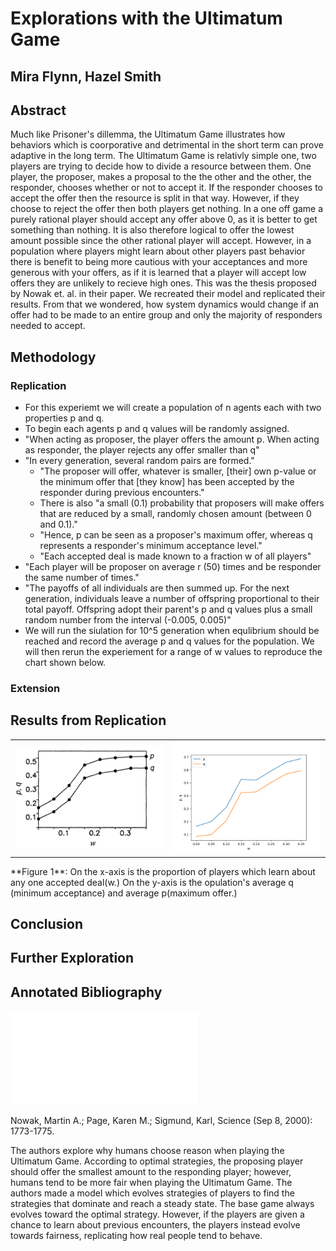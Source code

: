 # Explorations with the Ultimatum Game
## Mira Flynn, Hazel Smith

## Abstract
Much like Prisoner's dillemma, the Ultimatum Game illustrates how behaviors which is coorporative and detrimental in the short term can prove adaptive in the long term. The Ultimatum Game is relativly simple one, two players are trying to decide how to divide a resource between them. One player, the proposer, makes a proposal to the the other and the other, the responder, chooses whether or not to accept it. If the responder chooses to accept the offer then the resource is split in that way. However, if they choose to reject the offer then both players get nothing. In a one off game a purely rational player should accept any offer above 0, as it is better to get something than nothing. It is also therefore logical to offer the lowest amount possible since the other rational player will accept. However, in a population where players might learn about other players past behavior there is benefit to being more cautious with your acceptances and more generous with your offers, as if it is learned that a player will accept low offers they are unlikely to recieve high ones. This was the thesis proposed by Nowak et. al. in their paper. We recreated their model and replicated their results. From that we wondered, how system dynamics would change if an offer had to be made to an entire group and only the majority of responders needed to accept.


## Methodology
### Replication 
- For this experiemt we will create a population of n agents each with two properties p and q.
- To begin each agents p and q values will be randomly assigned. 
- "When acting as proposer, the player offers the amount p. When acting as responder, the player rejects any offer smaller than q"
- "In every generation, several random pairs are formed."
  - "The proposer will offer, whatever is smaller, [their] own p-value or the minimum offer that [they know] has been accepted by the responder during previous encounters."
  - There is also "a small (0.1) probability that proposers will make offers that are reduced by a small, randomly chosen amount (between 0 and 0.1)."
  - "Hence, p can be seen as a proposer's maximum offer, whereas q represents a responder's minimum acceptance level."
  - "Each accepted deal is made known to a fraction w of all players" 
- "Each player will be proposer on average r (50) times and be responder the same number of times."
- "The payoffs of all individuals are then summed up. For the next generation, individuals leave a number of offspring proportional to their total payoff. Offspring adopt their parent's p and q values plus a small random number from the interval (-0.005, 0.005)"
- We will run the siulation  for 10^5 generation when equlibrium should be reached and record the average p and q values for the population. We will then rerun the experiement for a range of w values to reproduce the chart shown below.
### Extension

## Results from Replication 
<table><tr>
<td> <img src="images/Expected_Results.jpg" alt="Drawing" style="width: 500px;"/> </td>
<td> <img src="images/Figure_1.png" alt="Drawing" style="width: 500px;"/> </td>
</tr></table>
**Figure 1**: On the x-axis is the proportion of players which learn about any one accepted deal(w.) On the y-axis is the opulation's average q (minimum acceptance) and average p(maximum offer.)



## Conclusion



## Further Exploration


## Annotated Bibliography

![Collective dynamics of `small-world' networks](../Original_Paper.pdf)

Nowak, Martin A.; Page, Karen M.; Sigmund, Karl, Science (Sep 8, 2000): 1773-1775. 

The authors explore why humans choose reason when playing the Ultimatum Game. According to optimal strategies, the proposing player should offer the smallest amount to the responding player; however, humans tend to be more fair when playing the Ultimatum Game. The authors made a model which evolves strategies of players to find the strategies that dominate and reach a steady state. The base game always evolves toward the optimal strategy. However, if the players are given a chance to learn about previous encounters, the players instead evolve towards fairness, replicating how real people tend to behave.